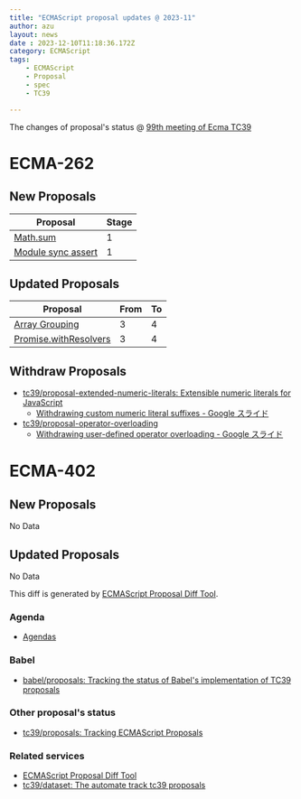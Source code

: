```yaml
---
title: "ECMAScript proposal updates @ 2023-11"
author: azu
layout: news
date : 2023-12-10T11:18:36.172Z
category: ECMAScript
tags:
    - ECMAScript
    - Proposal
    - spec
    - TC39

---
```


The changes of proposal's status @ [99th meeting of Ecma TC39][Agendas]

# ECMA-262

## New Proposals

| Proposal                                                                  | Stage |
| ------------------------------------------------------------------------- | ----- |
| [Math.sum](https://github.com/bakkot/proposal-math-sum)                   | 1     |
| [Module sync assert](https://github.com/tc39/proposal-module-sync-assert) | 1     |


## Updated Proposals

| Proposal                                                                         | From  | To    |
| -------------------------------------------------------------------------------- | ----- | ----- |
| [Array Grouping](https://github.com/tc39/proposal-array-grouping)                | 3     | 4     |
| [Promise.withResolvers](https://github.com/tc39/proposal-promise-with-resolvers) | 3     | 4     |

## Withdraw Proposals

- [tc39/proposal-extended-numeric-literals: Extensible numeric literals for JavaScript](https://github.com/tc39/proposal-extended-numeric-literals)
  - [Withdrawing custom numeric literal suffixes - Google スライド](https://docs.google.com/presentation/d/1me-RkloXmBJhDJKG3rl_q0CYW2KO_QFnvIPmIRmQhsw/edit#slide=id.p)
- [tc39/proposal-operator-overloading](https://github.com/tc39/proposal-operator-overloading)
  - [Withdrawing user-defined operator overloading - Google スライド](https://docs.google.com/presentation/d/1mT2VmZlC3YmhDsqdxrCxQ5GpLFHFntsb3XCM762eDvg/edit#slide=id.p)



# ECMA-402

## New Proposals

No Data

## Updated Proposals

No Data


This diff is generated by [ECMAScript Proposal Diff Tool](https://azu.github.io/ecmascript-proposals-json/).

### Agenda

- [Agendas][]

### Babel

- [babel/proposals: Tracking the status of Babel's implementation of TC39 proposals](https://github.com/babel/proposals)

### Other proposal's status 

- [tc39/proposals: Tracking ECMAScript Proposals](https://github.com/tc39/proposals)

### Related services

- [ECMAScript Proposal Diff Tool](https://azu.github.io/ecmascript-proposals-json/)
- [tc39/dataset: The automate track tc39 proposals](https://github.com/tc39/dataset)

[Agendas]: https://github.com/tc39/agendas/blob/main/2023/11.md
